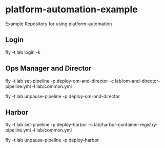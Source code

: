 # platform-automation-example

Example Repository for using platform-automation

## Login

fly -t lab login -k

## Ops Manager and Director

fly -t lab set-pipeline -p deploy-om-and-director -c lab/om-and-director-pipeline.yml -l lab/common.yml

fly -t lab unpause-pipeline -p deploy-om-and-director

## Harbor

fly -t lab set-pipeline -p deploy-harbor -c lab/harbor-container-registry-pipeline.yml -l lab/common.yml

fly -t lab unpause-pipeline -p deploy-harbor
